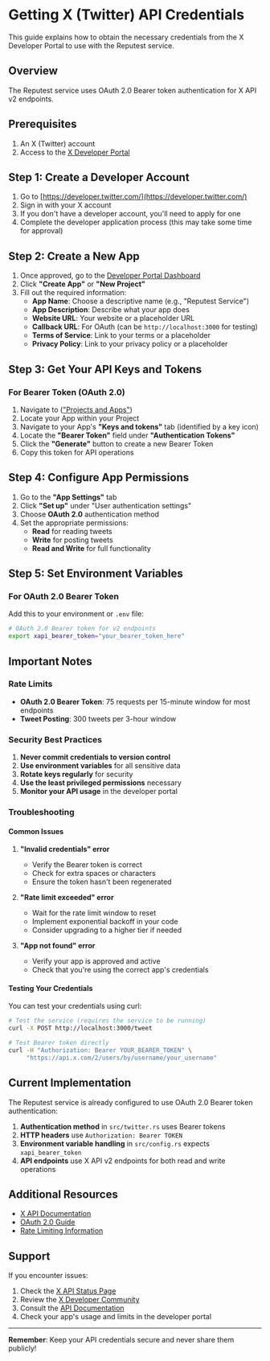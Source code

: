 # Getting X (Twitter) API Credentials

This guide explains how to obtain the necessary credentials from the X Developer Portal to use with the Reputest service.

## Overview

The Reputest service uses OAuth 2.0 Bearer token authentication for X API v2 endpoints.

## Prerequisites

1. An X (Twitter) account
2. Access to the [X Developer Portal](https://developer.twitter.com/)

## Step 1: Create a Developer Account

1. Go to [https://developer.twitter.com/](https://developer.twitter.com/)
2. Sign in with your X account
3. If you don't have a developer account, you'll need to apply for one
4. Complete the developer application process (this may take some time for approval)

## Step 2: Create a New App

1. Once approved, go to the [Developer Portal Dashboard](https://developer.twitter.com/en/portal/dashboard)
2. Click **"Create App"** or **"New Project"**
3. Fill out the required information:
   - **App Name**: Choose a descriptive name (e.g., "Reputest Service")
   - **App Description**: Describe what your app does
   - **Website URL**: Your website or a placeholder URL
   - **Callback URL**: For OAuth (can be `http://localhost:3000` for testing)
   - **Terms of Service**: Link to your terms or a placeholder
   - **Privacy Policy**: Link to your privacy policy or a placeholder

## Step 3: Get Your API Keys and Tokens

### For Bearer Token (OAuth 2.0)

1. Navigate to (["Projects and Apps"](https://developer.x.com/en/portal/projects-and-apps))
2. Locate your App within your Project
3. Navigate to your App's **"Keys and tokens"** tab (identified by a key icon)
4. Locate the **"Bearer Token"** field under **"Authentication Tokens"**
5. Click the **"Generate"** button to create a new Bearer Token
6. Copy this token for API operations

## Step 4: Configure App Permissions

1. Go to the **"App Settings"** tab
2. Click **"Set up"** under "User authentication settings"
3. Choose **OAuth 2.0** authentication method
4. Set the appropriate permissions:
   - **Read** for reading tweets
   - **Write** for posting tweets
   - **Read and Write** for full functionality

## Step 5: Set Environment Variables

### For OAuth 2.0 Bearer Token

Add this to your environment or `.env` file:

```bash
# OAuth 2.0 Bearer token for v2 endpoints
export xapi_bearer_token="your_bearer_token_here"
```

## Important Notes

### Rate Limits

- **OAuth 2.0 Bearer Token**: 75 requests per 15-minute window for most endpoints
- **Tweet Posting**: 300 tweets per 3-hour window

### Security Best Practices

1. **Never commit credentials to version control**
2. **Use environment variables** for all sensitive data
3. **Rotate keys regularly** for security
4. **Use the least privileged permissions** necessary
5. **Monitor your API usage** in the developer portal

### Troubleshooting

#### Common Issues

1. **"Invalid credentials" error**
   - Verify the Bearer token is correct
   - Check for extra spaces or characters
   - Ensure the token hasn't been regenerated

2. **"Rate limit exceeded" error**
   - Wait for the rate limit window to reset
   - Implement exponential backoff in your code
   - Consider upgrading to a higher tier if needed

3. **"App not found" error**
   - Verify your app is approved and active
   - Check that you're using the correct app's credentials

#### Testing Your Credentials

You can test your credentials using curl:

```bash
# Test the service (requires the service to be running)
curl -X POST http://localhost:3000/tweet

# Test Bearer token directly
curl -H "Authorization: Bearer YOUR_BEARER_TOKEN" \
     "https://api.x.com/2/users/by/username/your_username"
```

## Current Implementation

The Reputest service is already configured to use OAuth 2.0 Bearer token authentication:

1. **Authentication method** in `src/twitter.rs` uses Bearer tokens
2. **HTTP headers** use `Authorization: Bearer TOKEN`
3. **Environment variable handling** in `src/config.rs` expects `xapi_bearer_token`
4. **API endpoints** use X API v2 endpoints for both read and write operations

## Additional Resources

- [X API Documentation](https://developer.twitter.com/en/docs/twitter-api)
- [OAuth 2.0 Guide](https://developer.twitter.com/en/docs/authentication/oauth-2-0)
- [Rate Limiting Information](https://developer.twitter.com/en/docs/twitter-api/rate-limits)

## Support

If you encounter issues:

1. Check the [X API Status Page](https://api.twitterstat.us/)
2. Review the [X Developer Community](https://twittercommunity.com/)
3. Consult the [API Documentation](https://developer.twitter.com/en/docs)
4. Check your app's usage and limits in the developer portal

---

**Remember**: Keep your API credentials secure and never share them publicly!
